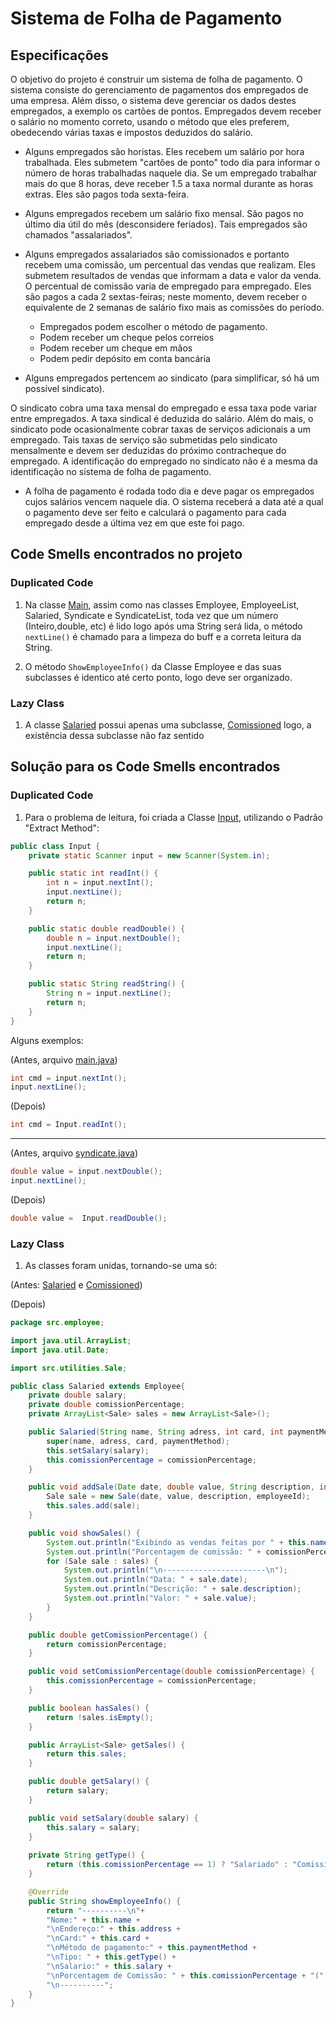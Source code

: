 # Sistema de Folha de Pagamento

## Especificações

O objetivo do projeto é construir um sistema de folha de pagamento. O sistema consiste do
gerenciamento de pagamentos dos empregados de uma empresa. Além disso, o sistema deve
gerenciar os dados destes empregados, a exemplo os cartões de pontos. Empregados devem receber
o salário no momento correto, usando o método que eles preferem, obedecendo várias taxas e
impostos deduzidos do salário.

* Alguns empregados são horistas. Eles recebem um salário por hora trabalhada. Eles
submetem "cartões de ponto" todo dia para informar o número de horas trabalhadas naquele
dia. Se um empregado trabalhar mais do que 8 horas, deve receber 1.5 a taxa normal
durante as horas extras. Eles são pagos toda sexta-feira.

* Alguns empregados recebem um salário fixo mensal. São pagos no último dia útil do mês
(desconsidere feriados). Tais empregados são chamados "assalariados".

* Alguns empregados assalariados são comissionados e portanto recebem uma comissão, um
percentual das vendas que realizam. Eles submetem resultados de vendas que informam a
data e valor da venda. O percentual de comissão varia de empregado para empregado. Eles
são pagos a cada 2 sextas-feiras; neste momento, devem receber o equivalente de 2 semanas
de salário fixo mais as comissões do período.

  * Empregados podem escolher o método de pagamento.
  * Podem receber um cheque pelos correios
  * Podem receber um cheque em mãos
  * Podem pedir depósito em conta bancária
 
* Alguns empregados pertencem ao sindicato (para simplificar, só há um possível sindicato).

O sindicato cobra uma taxa mensal do empregado e essa taxa pode variar entre
empregados. A taxa sindical é deduzida do salário. Além do mais, o sindicato pode
ocasionalmente cobrar taxas de serviços adicionais a um empregado. Tais taxas de serviço
são submetidas pelo sindicato mensalmente e devem ser deduzidas do próximo
contracheque do empregado. A identificação do empregado no sindicato não é a mesma da
identificação no sistema de folha de pagamento.

* A folha de pagamento é rodada todo dia e deve pagar os empregados cujos salários vencem
naquele dia. O sistema receberá a data até a qual o pagamento deve ser feito e calculará o
pagamento para cada empregado desde a última vez em que este foi pago.


## Code Smells encontrados no projeto

### Duplicated Code

1) Na classe [Main](https://github.com/samurollie/Folha-de-Pagamento/blob/0309bd8fd4d68166938542cb3882632fcea88574/src/Main.java), assim como nas classes Employee, EmployeeList, Salaried, Syndicate e SyndicateList, toda vez que um número (Inteiro,double, etc) é lido logo após uma String será lida, o método `nextLine()` é chamado para a limpeza do buff e a correta leitura da String.

2) O método `ShowEmployeeInfo()` da Classe Employee e das suas subclasses é identico até certo ponto, logo deve ser organizado.

### Lazy Class

1) A classe [Salaried](https://github.com/samurollie/Folha-de-Pagamento/blob/main/src/employee/Salaried.java) possui apenas uma subclasse, [Comissioned](https://github.com/samurollie/Folha-de-Pagamento/blob/main/src/employee/Comissioned.java) logo, a existência dessa subclasse não faz sentido

## Solução para os Code Smells encontrados

### Duplicated Code

1) Para o problema de leitura, foi criada a Classe [Input](https://github.com/samurollie/Folha-de-Pagamento-refatorada/blob/main/src/utilities/Input.java), utilizando o Padrão "Extract Method":

```java
public class Input {
    private static Scanner input = new Scanner(System.in);

    public static int readInt() {
        int n = input.nextInt();
        input.nextLine();
        return n;
    }

    public static double readDouble() {
        double n = input.nextDouble();
        input.nextLine();
        return n;
    }

    public static String readString() {
        String n = input.nextLine();
        return n;
    }    
}
```

Alguns exemplos:

(Antes, arquivo [main.java](https://github.com/samurollie/Folha-de-Pagamento/blob/0309bd8fd4d68166938542cb3882632fcea88574/src/Main.java#L45))
```java
int cmd = input.nextInt();
input.nextLine();
```

(Depois)
```java
int cmd = Input.readInt();
```

---
(Antes, arquivo [syndicate.java](https://github.com/samurollie/Folha-de-Pagamento/blob/0309bd8fd4d68166938542cb3882632fcea88574/src/syndicate/Syndicate.java#L42))

```java
double value = input.nextDouble();
input.nextLine();
```

(Depois)
```java
double value =  Input.readDouble();
```

### Lazy Class

1) As classes foram unidas, tornando-se uma só:

(Antes: [Salaried](https://github.com/samurollie/Folha-de-Pagamento/blob/main/src/employee/Salaried.java) e [Comissioned](https://github.com/samurollie/Folha-de-Pagamento/blob/main/src/employee/Comissioned.java))

(Depois) 
```java
package src.employee;

import java.util.ArrayList;
import java.util.Date;

import src.utilities.Sale;

public class Salaried extends Employee{
    private double salary;
    private double comissionPercentage;
    private ArrayList<Sale> sales = new ArrayList<Sale>();

    public Salaried(String name, String adress, int card, int paymentMethod, double salary, double comissionPercentage) {
        super(name, adress, card, paymentMethod);
        this.setSalary(salary);
        this.comissionPercentage = comissionPercentage;
    }

    public void addSale(Date date, double value, String description, int employeeId) {
        Sale sale = new Sale(date, value, description, employeeId); 
        this.sales.add(sale);
    }

    public void showSales() {
        System.out.println("Exibindo as vendas feitas por " + this.name);
        System.out.println("Porcentagem de comissão: " + comissionPercentage + "%");
        for (Sale sale : sales) {
            System.out.println("\n-----------------------\n");
            System.out.println("Data: " + sale.date);
            System.out.println("Descrição: " + sale.description);
            System.out.println("Valor: " + sale.value);
        }
    }

    public double getComissionPercentage() {
        return comissionPercentage;
    }

    public void setComissionPercentage(double comissionPercentage) {
        this.comissionPercentage = comissionPercentage;
    }

    public boolean hasSales() {
        return !sales.isEmpty();
    }

    public ArrayList<Sale> getSales() {
        return this.sales;
    }

    public double getSalary() {
        return salary;
    }

    public void setSalary(double salary) {
        this.salary = salary;
    }
    
    private String getType() {
        return (this.comissionPercentage == 1) ? "Salariado" : "Comissionado";
    }

    @Override
    public String showEmployeeInfo() {
        return "----------\n"+ 
        "Nome:" + this.name + 
        "\nEndereço:" + this.address + 
        "\nCard:" + this.card + 
        "\nMétodo de pagamento:" + this.paymentMethod + 
        "\nTipo: " + this.getType() +
        "\nSalario:" + this.salary +
        "\nPorcentagem de Comissão: " + this.comissionPercentage + "(" + this.getType() + ")" +
        "\n----------";
    }
}

```

